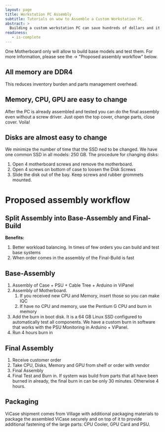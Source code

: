 ```yaml
---
layout: page
title: Workstation PC Assembly
subtitle: Tutorials on wow to Assemble a Custom Workstation PC.
abstract: >
  Building a custom workstation PC can save hundreds of dollars and it can give you the exact computer you want, that may not be available otherwise. At the same time it can be a daunting and time consuming experience to the new comer. These step by step tutorials in combination with the ViCase design optimized for easy assembly will make your assembly experience easy and free of headaches.
readiness:
   - is-complete
---
```



One Motherboard only will allow to build base models and test them. For more information, please see the → "Proposed assembly workflow" below.

## All memory are DDR4
This reduces inventory burden and parts management overhead.

## Memory, CPU, GPU are easy to change
After the PC is already assembled and tested you can do the final assembly even without a screw driver. Just open the top cover, change parts, close cover. Voila!

## Disks are almost easy to change
We minimize the number of time that the SSD ned to be changed. We have one common SSD in all models: 250 GB. The procedure for changing disks:

1. Open 4 motherboard screws and remove the motherboard.
2. Open 4 screws on bottom of case to loosen the Disk Screws
3. Slide the disk out of the bay. Keep screws and rubber grommets mounted.

# Proposed assembly workflow
## Split Assembly into Base-Assembly and Final-Build
**Benefits:**

1. Better workload balancing. In times of few orders you can build and test base systems
2. When order comes in the assembly of the Final-Build is fast

## Base-Assembly
1. Assembly of Case + PSU + Cable Tree + Arduino in ViPanel
2. Assembly of Motherboard. 
	1. If you received new CPU and Memory, insert those so you can make IQC
	2. If have no CPU and memory, use the Pentium G CPU and burn in memory
3. Add the burn in boot disk. It is a 64 GB Linux SSD configured to automatically test all components. We have a custom burn in software that works with the PSU Monitoring in Arduino + ViPanel.
4. Run 4 hours burn in

## Final Assembly
1. Receive customer order
2. Take CPU, Disks, Memory and GPU from shelf or order with vendor
3. Final Assembly
4. Final Test and Burn in. If system was build from parts that all have been burned in already, the final burn in can be only 30 minutes. Otherwise 4 hours.

## Packaging
ViCase shipment comes from Village with additional packaging materials to package the assembled ViCase securely and on top of it to provide additional fastening of the large parts: CPU Cooler, GPU Card and PSU.
